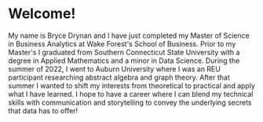 # Welcome!
My name is Bryce Drynan and I  have just completed my Master of Science in Business Analytics at Wake Forest's School of Business. Prior to my Master's I graduated from Southern Connecticut State University with a degree in Applied Mathematics and a minor in Data Science. During the summer of 2022, I went to Auburn University where I was an REU participant researching abstract algebra and graph theory. After that summer I wanted to shift my interests from theoretical to practical and apply what I have learned. I hope to have a career where I can blend my technical skills with communication and storytelling to convey the underlying secrets that data has to offer!

